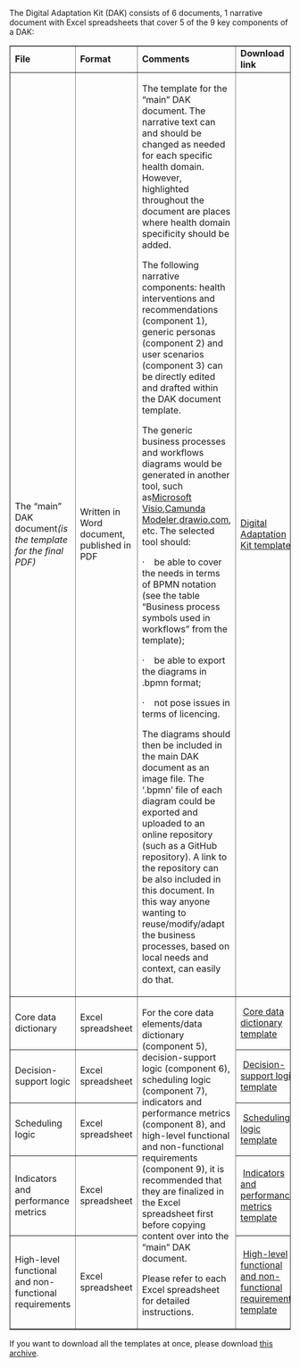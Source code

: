 The Digital Adaptation Kit (DAK) consists of 6 documents, 1 narrative document with Excel spreadsheets that cover 5 of the 9 key components of a DAK:

<table border="1">
	<tbody>
		<tr>
			<td width="193"><strong>File</strong></td>
			<td width="132"><strong>Format</strong></td>
			<td width="558"><strong>Comments</strong></td>
			<td width="558"><strong>Download link</strong></td>
		</tr>
		<tr>
			<td width="193">
				<p>The &ldquo;main&rdquo; DAK document<em>(is the template for the final PDF)</em>
				</p>
			</td>
			<td width="132">
				<p>Written in Word document, published in PDF</p>
			</td>
			<td width="558">
				<p>The template for the &ldquo;main&rdquo; DAK document. The narrative text can and should be changed as needed for each specific health domain. However, highlighted throughout the document are places where health domain specificity should be added.</p>
				<p>The following narrative components: health interventions and recommendations (component 1), generic personas (component 2) and user scenarios (component 3) can be directly edited and drafted within the DAK document template.&nbsp;</p>
				<p>The generic business processes and workflows diagrams would be generated in another tool, such as<a href="https://www.microsoft.com/en-us/microsoft-365/visio/flowchart-software">Microsoft Visio</a>,<a href="https://camunda.com/download/modeler/">Camunda Modeler</a>,<a href="https://www.drawio.com/">drawio.com</a>, etc. The selected tool should:</p>
				<p>&middot;&nbsp;&nbsp;&nbsp; be able to cover the needs in terms of BPMN notation (see the table &ldquo;Business process symbols used in workflows&rdquo; from the template);</p>
				<p>&middot;&nbsp;&nbsp;&nbsp; be able to export the diagrams in .bpmn format;</p>
				<p>&middot;&nbsp;&nbsp;&nbsp; not pose issues in terms of licencing.</p>
				<p>The diagrams should then be included in the main DAK document as an image file. The &lsquo;.bpmn&rsquo; file of each diagram could be exported and uploaded to an online repository (such as a GitHub repository). A link to the repository can be also included in this document. In this way anyone wanting to reuse/modify/adapt the business processes, based on local needs and context, can easily do that.</p>
			</td>
			<td><a href="Digital Adaptation Kit Template_v2.docx">Digital Adaptation Kit template</a></td>
		</tr>
		<tr>
			<td width="193">
				<p>Core data dictionary</p>
			</td>
			<td width="132">
				<p>Excel spreadsheet</p>
			</td>
			<td rowspan="5" width="558">
				<p>For the core data elements/data dictionary (component 5), decision-support logic (component 6), scheduling logic (component 7), indicators and performance metrics (component 8), and high-level functional and non-functional requirements (component 9), it is recommended that they are finalized in the Excel spreadsheet first before copying content over into the &ldquo;main&rdquo; DAK document.</p>
				<p>Please refer to each Excel spreadsheet for detailed instructions.</p>
			</td>
			<td width="132">&nbsp;<a href="DAK_core data dictionary_template_v2.xlsx">Core data dictionary template</a></td>
		</tr>
		<tr>
			<td width="193">
				<p>Decision-support logic</p>
			</td>
			<td width="132">
				<p>Excel spreadsheet</p>
			</td>
			<td width="132">&nbsp;<a href="DAK_decision-support logic_template_v2.xlsx">Decision-support logic template</a></td>
		</tr>
		<tr>
			<td width="193">
				<p>Scheduling logic</p>
			</td>
			<td width="132">
				<p>Excel spreadsheet</p>
			</td>
			<td width="132">&nbsp;<a href="DAK_scheduling logic_template_v2.xlsx">Scheduling logic template</a></td>
		</tr>
		<tr>
			<td width="193">
				<p>Indicators and performance metrics</p>
			</td>
			<td width="132">
				<p>Excel spreadsheet</p>
			</td>
			<td width="132">&nbsp;<a href="DAK_indicators and performance metrics_template_v2.xlsx">Indicators and performance metrics template</a></td>
		</tr>
		<tr>
			<td width="193">
				<p>High-level functional and non-functional requirements</p>
			</td>
			<td width="132">
				<p>Excel spreadsheet</p>
			</td>
			<td width="132">&nbsp;<a href="DAK_high-level functional and non-functional requirements_template_v2.xlsx">High-level functional and non-functional requirements template</a></td>
		</tr>
	</tbody>
</table>

If you want to download all the templates at once, please download <a href="DAK_templates_v2.zip">this archive</a>.
